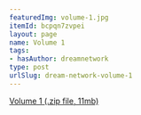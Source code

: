 ```yaml
---
featuredImg: volume-1.jpg
itemId: bcpqn7zvpei
layout: page
name: Volume 1
tags:
- hasAuthor: dreamnetwork
type: post
urlSlug: dream-network-volume-1
---
```

<a href="../files/Volume_1.zip" download>Volume 1 (.zip file, 11mb)</a>